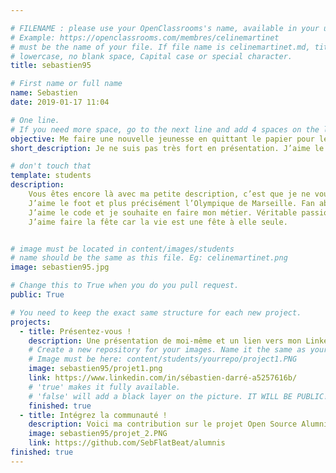 ```yaml
---

# FILENAME : please use your OpenClassrooms's name, available in your url.
# Example: https://openclassrooms.com/membres/celinemartinet
# must be the name of your file. If file name is celinemartinet.md, title is celinemartinet.
# lowercase, no blank space, Capital case or special character.
title: sebastien95

# First name or full name
name: Sebastien
date: 2019-01-17 11:04

# One line.
# If you need more space, go to the next line and add 4 spaces on the left, as in 'description'.
objective: Me faire une nouvelle jeunesse en quittant le papier pour le digital.
short_description: Je ne suis pas très fort en présentation. J’aime le foot, j’aime le code et j’aime la fête ! 

# don't touch that
template: students
description: 
    Vous êtes encore là avec ma petite description, c’est que je ne vous rebute pas de prime abord et que vous souhaitez en savoir plus !
    J’aime le foot et plus précisément l’Olympique de Marseille. Fan absolu et je ne manque jamais un match.
    J’aime le code et je souhaite en faire mon métier. Véritable passionné de l’informatique depuis mon enfance, j’ai toujours considérer ce domaine comme quelque chose de ludique.
    J’aime faire la fête car la vie est une fête à elle seule.


# image must be located in content/images/students
# name should be the same as this file. Eg: celinemartinet.png
image: sebastien95.jpg

# Change this to True when you do you pull request.
public: True

# You need to keep the exact same structure for each new project.
projects:
  - title: Présentez-vous !
    description: Une présentation de moi-même et un lien vers mon LinkedIn. En espérant vous y retrouver ! A bientôt
    # Create a new repository for your images. Name it the same as your nickname and profile picture.
    # Image must be here: content/students/yourrepo/project1.PNG
    image: sebastien95/projet1.png
    link: https://www.linkedin.com/in/sébastien-darré-a5257616b/
    # 'true' makes it fully available.
    # 'false' will add a black layer on the picture. IT WILL BE PUBLIC!
    finished: true
  - title: Intégrez la communauté !
    description: Voici ma contribution sur le projet Open Source Alumnis. Je vous invite à faire pareil, c'est sympa.
    image: sebastien95/projet_2.PNG
    link: https://github.com/SebFlatBeat/alumnis
finished: true	
---
```

